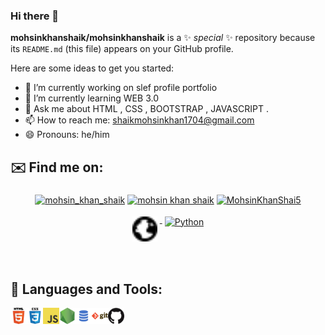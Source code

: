 ### Hi there 👋


**mohsinkhanshaik/mohsinkhanshaik** is a ✨ _special_ ✨ repository because its `README.md` (this file) appears on your GitHub profile.

Here are some ideas to get you started:

- 🔭 I’m currently working on slef profile portfolio
- 🌱 I’m currently learning WEB 3.0
- 💬 Ask me about HTML , CSS , BOOTSTRAP , JAVASCRIPT .
- 📫 How to reach me: shaikmohsinkhan1704@gmail.com
- 😄 Pronouns: he/him
## ✉️ Find me on:

<p align="center">
<a href="https://www.instagram.com/mohsin_khan_shaik/" rel="nofollow"><img src="https://raw.githubusercontent.com/rahuldkjain/github-profile-readme-generator/master/src/images/icons/Social/instagram.svg" alt="mohsin_khan_shaik" style="max-width: 100%;" width="40" height="30" align="middle"></a>
<a href="https://www.linkedin.com/in/mohsin-khan-shaik-972817213/" rel="nofollow"><img src="https://raw.githubusercontent.com/rahuldkjain/github-profile-readme-generator/master/src/images/icons/Social/linked-in-alt.svg" alt="mohsin khan shaik" style="max-width: 100%;" width="40" height="30" align="middle"></a>
<a href="https://twitter.com/MohsinKhanShai5" rel="nofollow"><img src="https://raw.githubusercontent.com/rahuldkjain/github-profile-readme-generator/master/src/images/icons/Social/twitter.svg" alt="MohsinKhanShai5" style="max-width: 100%;" width="40" height="30" align="middle"></a>
 <p align="center"> 
 <a href="https://mohsinkhanshaik.github.io/" target="_blank" rel="noopener noreferrer"> <img src="https://raw.githubusercontent.com/iconic/open-iconic/master/svg/globe.svg" alt="Python"  height="40" style="vertical-align:top; margin:4px"> </a>
 <a href="mailto:shaikmohsinkhan1704@gmail.com"> <img src="https://cdn.jsdelivr.net/npm/simple-icons@v3/icons/gmail.svg" alt="Python" height="40" style="vertical-align:top; margin:4px"></a>
</p>


<br />

## 🧰 Languages and Tools:
<p align="center">
<img align="left" alt="HTML5" width="26px" src="https://raw.githubusercontent.com/github/explore/80688e429a7d4ef2fca1e82350fe8e3517d3494d/topics/html/html.png" />
<img align="left" alt="CSS3" width="26px" src="https://raw.githubusercontent.com/github/explore/80688e429a7d4ef2fca1e82350fe8e3517d3494d/topics/css/css.png" />

<img align="left" alt="JavaScript" width="26px" src="https://raw.githubusercontent.com/github/explore/80688e429a7d4ef2fca1e82350fe8e3517d3494d/topics/javascript/javascript.png" />

<img align="left" alt="Node.js" width="26px" src="https://raw.githubusercontent.com/github/explore/80688e429a7d4ef2fca1e82350fe8e3517d3494d/topics/nodejs/nodejs.png" />
<img align="left" alt="SQL" width="26px" src="https://raw.githubusercontent.com/github/explore/80688e429a7d4ef2fca1e82350fe8e3517d3494d/topics/sql/sql.png" />

<img align="left" alt="Git" width="26px" src="https://raw.githubusercontent.com/github/explore/80688e429a7d4ef2fca1e82350fe8e3517d3494d/topics/git/git.png" />
<img align="left" alt="GitHub" width="26px" src="https://raw.githubusercontent.com/github/explore/78df643247d429f6cc873026c0622819ad797942/topics/github/github.png" />

